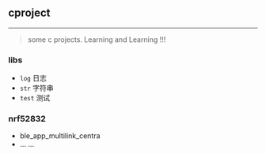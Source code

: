 ## cproject
***
>some c projects. Learning and Learning !!!
### libs
- `log`     日志
- `str`     字符串
- `test`    测试
### nrf52832
- ble_app_multilink_centra
- ... ...